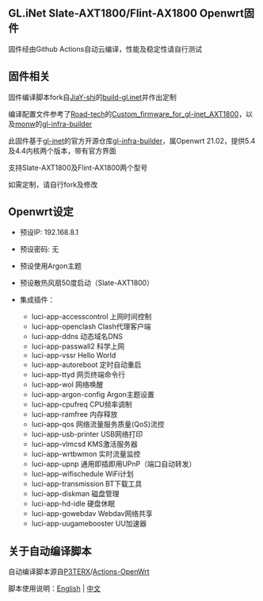 ## GL.iNet Slate-AXT1800/Flint-AX1800 Openwrt固件

固件经由Github Actions自动云编译，性能及稳定性请自行测试

## 固件相关

固件编译脚本fork自[JiaY-shi](https://github.com/JiaY-shi)的[build-gl.inet](https://github.com/JiaY-shi/build-gl.inet)并作出定制

编译配置文件参考了[Road-tech](https://github.com/Road-tech)的[Custom_firmware_for_gl-inet_AXT1800](https://github.com/Road-tech/Custom_firmware_for_gl-inet_AXT1800)，以及[monw](https://github.com/monw)的[gl-infra-builder](https://github.com/monw/gl-infra-builder)

此固件基于[gl-inet](https://github.com/gl-inet)的官方开源仓库[gl-infra-builder](https://github.com/gl-inet/gl-infra-builder)，属Openwrt 21.02，提供5.4及4.4内核两个版本，带有官方界面

支持Slate-AXT1800及Flint-AX1800两个型号

如需定制，请自行fork及修改

## Openwrt设定

- 预设IP: 192.168.8.1

- 预设密码: 无

- 预设使用Argon主题

- 预设散热风扇50度启动（Slate-AXT1800）

- 集成插件：
  - luci-app-accesscontrol	上网时间控制
  - luci-app-openclash	    Clash代理客户端
  - luci-app-ddns	          动态域名DNS
  - luci-app-passwall2	    科学上网
  - luci-app-vssr	          Hello World
  - luci-app-autoreboot	    定时自动重启
  - luci-app-ttyd	          网页终端命令行
  - luci-app-wol	          网络唤醒
  - luci-app-argon-config	  Argon主题设置
  - luci-app-cpufreq	      CPU频率调制
  - luci-app-ramfree	      内存释放
  - luci-app-qos	          网络流量服务质量(QoS)流控
  - luci-app-usb-printer	  USB网络打印
  - luci-app-vlmcsd	        KMS激活服务器
  - luci-app-wrtbwmon	      实时流量监控
  - luci-app-upnp	          通用即插即用UPnP（端口自动转发）
  - luci-app-wifischedule	  WiFi计划
  - luci-app-transmission	  BT下载工具
  - luci-app-diskman	      磁盘管理
  - luci-app-hd-idle	      硬盘休眠
  - luci-app-gowebdav       Webdav网络共享
  - luci-app-uugamebooster  UU加速器

## 关于自动编译脚本

自动编译脚本源自[P3TERX](https://github.com/P3TERX)/[Actions-OpenWrt](https://github.com/P3TERX/Actions-OpenWrt)

脚本使用说明：[English](https://github.com/P3TERX/Actions-OpenWrt) | [中文](https://p3terx.com/archives/build-openwrt-with-github-actions.html)
